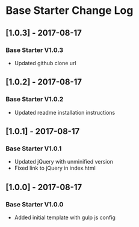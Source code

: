 # Base Starter Change Log


## [1.0.3] - 2017-08-17
### Base Starter V1.0.3
- Updated github clone url


## [1.0.2] - 2017-08-17
### Base Starter V1.0.2
- Updated readme installation instructions


## [1.0.1] - 2017-08-17
### Base Starter V1.0.1
- Updated jQuery with unminified version
- Fixed link to jQuery in index.html


## [1.0.0] - 2017-08-17
### Base Starter V1.0.0
- Added initial template with gulp js config
